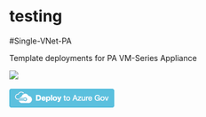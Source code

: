 # testing
#Single-VNet-PA

Template deployments for PA VM-Series Appliance

[<img src="http://azuredeploy.net/deploybutton.png"/>](https://portal.azure.com/#create/Microsoft.Template/uri/https%3A%2F%2Fraw.githubusercontent.com%2Fwedmund%2Ftesting%2Fmaster%2Fsingle-vnet-PA.json??token=ANS4CHB3FQDJAWNMA76KYBK5YNDFM)

[<img src="https://raw.githubusercontent.com/Azure/azure-quickstart-templates/master/1-CONTRIBUTION-GUIDE/images/deploytoazuregov.png"/>](https://portal.azure.us/#create/Microsoft.Template/uri/https%3A%2F%2Fraw.githubusercontent.com%2Fwedmund%2Ftesting%2Fmaster%2Fsingle-vnet-PA.json??token=ANS4CHB3FQDJAWNMA76KYBK5YNDFM)
